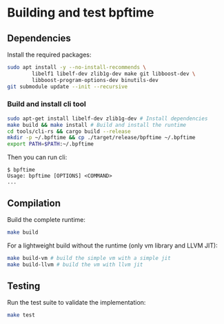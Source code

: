 
# Building and test bpftime

## Dependencies

Install the required packages:

```bash
sudo apt install -y --no-install-recommends \
        libelf1 libelf-dev zlib1g-dev make git libboost-dev \
        libboost-program-options-dev binutils-dev
git submodule update --init --recursive
```

### Build and install cli tool

```bash
sudo apt-get install libelf-dev zlib1g-dev # Install dependencies
make build && make install # Build and install the runtime
cd tools/cli-rs && cargo build --release
mkdir -p ~/.bpftime && cp ./target/release/bpftime ~/.bpftime
export PATH=$PATH:~/.bpftime
```

Then you can run cli:

```console
$ bpftime
Usage: bpftime [OPTIONS] <COMMAND>
...
```

## Compilation

Build the complete runtime:

```bash
make build
```

For a lightweight build without the runtime (only vm library and LLVM JIT):

```bash
make build-vm # build the simple vm with a simple jit
make build-llvm # build the vm with llvm jit
```

## Testing

Run the test suite to validate the implementation:

```bash
make test
```
